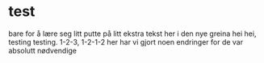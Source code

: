 # test
bare for å lære seg litt
putte på litt ekstra tekst her i den nye greina
hei hei, testing testing. 1-2-3, 1-2-1-2
her har vi gjort noen endringer for de var absolutt nødvendige

